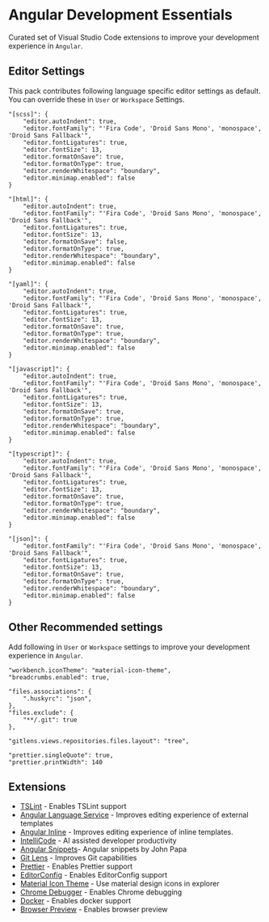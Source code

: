 # Angular Development Essentials

Curated set of Visual Studio Code extensions to improve your development experience in `Angular`.

## Editor Settings

This pack contributes following language specific editor settings as default. You can override these in `User` or `Workspace` Settings.
```
"[scss]": {
    "editor.autoIndent": true,
    "editor.fontFamily": "'Fira Code', 'Droid Sans Mono', 'monospace', 'Droid Sans Fallback'",
    "editor.fontLigatures": true,
    "editor.fontSize": 13,
    "editor.formatOnSave": true,
    "editor.formatOnType": true,
    "editor.renderWhitespace": "boundary",
    "editor.minimap.enabled": false
}

"[html]": {
    "editor.autoIndent": true,
    "editor.fontFamily": "'Fira Code', 'Droid Sans Mono', 'monospace', 'Droid Sans Fallback'",
    "editor.fontLigatures": true,
    "editor.fontSize": 13,
    "editor.formatOnSave": false,
    "editor.formatOnType": true,
    "editor.renderWhitespace": "boundary",
    "editor.minimap.enabled": false
}

"[yaml]": {
    "editor.autoIndent": true,
    "editor.fontFamily": "'Fira Code', 'Droid Sans Mono', 'monospace', 'Droid Sans Fallback'",
    "editor.fontLigatures": true,
    "editor.fontSize": 13,
    "editor.formatOnSave": true,
    "editor.formatOnType": true,
    "editor.renderWhitespace": "boundary",
    "editor.minimap.enabled": false
}

"[javascript]": {
    "editor.autoIndent": true,
    "editor.fontFamily": "'Fira Code', 'Droid Sans Mono', 'monospace', 'Droid Sans Fallback'",
    "editor.fontLigatures": true,
    "editor.fontSize": 13,
    "editor.formatOnSave": true,
    "editor.formatOnType": true,
    "editor.renderWhitespace": "boundary",
    "editor.minimap.enabled": false
}

"[typescript]": {
    "editor.autoIndent": true,
    "editor.fontFamily": "'Fira Code', 'Droid Sans Mono', 'monospace', 'Droid Sans Fallback'",
    "editor.fontLigatures": true,
    "editor.fontSize": 13,
    "editor.formatOnSave": true,
    "editor.formatOnType": true,
    "editor.renderWhitespace": "boundary",
    "editor.minimap.enabled": false
}

"[json]": {
    "editor.fontFamily": "'Fira Code', 'Droid Sans Mono', 'monospace', 'Droid Sans Fallback'",
    "editor.fontLigatures": true,
    "editor.fontSize": 13,
    "editor.formatOnSave": true,
    "editor.formatOnType": true,
    "editor.renderWhitespace": "boundary",
    "editor.minimap.enabled": false
}
```

## Other Recommended settings

Add following in `User` or `Workspace` settings to improve your development experience in `Angular`.

```
"workbench.iconTheme": "material-icon-theme",
"breadcrumbs.enabled": true,

"files.associations": {
    ".huskyrc": "json",
},
"files.exclude": {
    "**/.git": true
},

"gitlens.views.repositories.files.layout": "tree",

"prettier.singleQuote": true,
"prettier.printWidth": 140
```


## Extensions
* [TSLint](https://marketplace.visualstudio.com/items?itemName=ms-vscode.vscode-typescript-tslint-plugin) - Enables TSLint support
* [Angular Language Service](https://marketplace.visualstudio.com/items?itemName=Angular.ng-template) - Improves editing experience of external templates
* [Angular Inline](https://marketplace.visualstudio.com/items?itemName=natewallace.angular2-inline) - Improves editing experience of inline templates.
* [IntelliCode](https://marketplace.visualstudio.com/items?itemName=VisualStudioExptTeam.vscodeintellicode) - AI assisted developer productivity
* [Angular Snippets](https://marketplace.visualstudio.com/items?itemName=johnpapa.Angular2)- Angular snippets by John Papa
* [Git Lens](https://marketplace.visualstudio.com/items?itemName=eamodio.gitlens) - Improves Git capabilities
* [Prettier](https://marketplace.visualstudio.com/items?itemName=esbenp.prettier-vscode) - Enables Prettier support
* [EditorConfig](https://marketplace.visualstudio.com/items?itemName=EditorConfig.EditorConfig) -  Enables EditorConfig support
* [Material Icon Theme](https://marketplace.visualstudio.com/items?itemName=PKief.material-icon-theme) -  Use material design icons in explorer
* [Chrome Debugger](https://marketplace.visualstudio.com/items?itemName=msjsdiag.debugger-for-chrome) - Enables Chrome debugging
* [Docker](https://marketplace.visualstudio.com/items?itemName=PeterJausovec.vscode-docker) -  Enables docker support
* [Browser Preview](https://marketplace.visualstudio.com/items?itemName=auchenberg.vscode-browser-preview) - Enables browser preview